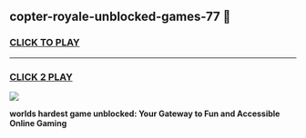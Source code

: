 
## copter-royale-unblocked-games-77 👋
<h3>
<a href="https://premium.freeplayer.one?title=copter-royale-unblocked-games-77&ref=14F">CLICK TO PLAY</a></h3>
<hr>

<h3>
<a href="https://premium.freeplayer.one?title=copter-royale-unblocked-games-77&ref=14F">CLICK 2 PLAY</a>
  
</h3>

<a href="https://premium.freeplayer.one?title=copter-royale-unblocked-games-77&ref=12F/"><img src="https://clearcache.store/games.png"></a>


**worlds hardest game unblocked: Your Gateway to Fun and Accessible Online Gaming**
